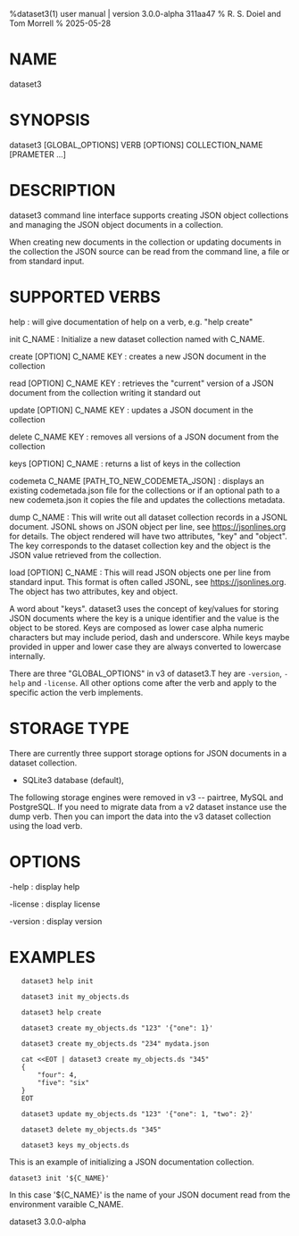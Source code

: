 %dataset3(1) user manual | version 3.0.0-alpha 311aa47
% R. S. Doiel and Tom Morrell
% 2025-05-28

# NAME

dataset3 

# SYNOPSIS

dataset3 [GLOBAL_OPTIONS] VERB [OPTIONS] COLLECTION_NAME [PRAMETER ...]

# DESCRIPTION

dataset3 command line interface supports creating JSON object
collections and managing the JSON object documents in a collection.

When creating new documents in the collection or updating documents
in the collection the JSON source can be read from the command line,
a file or from standard input.

# SUPPORTED VERBS

help
: will give documentation of help on a verb, e.g. "help create"

init C_NAME
: Initialize a new dataset collection named with C_NAME.

create [OPTION] C_NAME KEY
: creates a new JSON document in the collection

read [OPTION] C_NAME KEY
: retrieves the "current" version of a JSON document from 
  the collection writing it standard out

update [OPTION] C_NAME KEY
: updates a JSON document in the collection

delete C_NAME KEY
: removes all versions of a JSON document from the collection

keys [OPTION] C_NAME
: returns a list of keys in the collection

codemeta C_NAME [PATH_TO_NEW_CODEMETA_JSON]
: displays an existing codemetada.json file for the collections or
if an optional path to a new codemeta.json it copies the file and updates the 
collections metadata.

dump C_NAME
: This will write out all dataset collection records in a JSONL document.
JSONL shows on JSON object per line, see https://jsonlines.org for details.
The object rendered will have two attributes, "key" and "object". The
key corresponds to the dataset collection key and the object is the JSON
value retrieved from the collection.

load [OPTION] C_NAME
: This will read JSON objects one per line from standard input. This
format is often called JSONL, see https://jsonlines.org. The object
has two attributes, key and object. 

A word about "keys". dataset3 uses the concept of key/values for
storing JSON documents where the key is a unique identifier and the
value is the object to be stored.  Keys are composed as lower case 
alpha numeric characters but may include period, dash and underscore.
While keys maybe provided in upper and lower case they are always
converted to lowercase internally.

There are three "GLOBAL_OPTIONS" in v3 of dataset3.T hey are 
`-version`, `-help`
and `-license`. All other options come
after the verb and apply to the specific action the verb
implements.

# STORAGE TYPE

There are currently three support storage options for JSON documents in a dataset collection.

- SQLite3 database (default),

The following storage engines were removed in v3 -- pairtree, MySQL and PostgreSQL. If you need
to migrate data from a v2 dataset instance use the dump verb. Then you can import the data
into the v3 dataset collection using the load verb.

# OPTIONS

-help
: display help

-license
: display license

-version
: display version

# EXAMPLES

~~~
   dataset3 help init

   dataset3 init my_objects.ds 

   dataset3 help create

   dataset3 create my_objects.ds "123" '{"one": 1}'

   dataset3 create my_objects.ds "234" mydata.json 
   
   cat <<EOT | dataset3 create my_objects.ds "345"
   {
	   "four": 4,
	   "five": "six"
   }
   EOT

   dataset3 update my_objects.ds "123" '{"one": 1, "two": 2}'

   dataset3 delete my_objects.ds "345"

   dataset3 keys my_objects.ds
~~~

This is an example of initializing a JSON documentation
collection.

~~~
dataset3 init '${C_NAME}'
~~~

In this case '${C_NAME}' is the name of your JSON document
read from the environment varaible C_NAME.

dataset3 3.0.0-alpha


